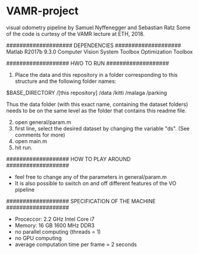 # VAMR-project
visual odometry pipeline by Samuel Nyffenegger and Sebastian Ratz
Some of the code is curtesy of the VAMR lecture at ETH, 2018.

####################
DEPENDENCIES
####################
Matlab R2017b 9.3.0
Computer Vision System Toolbox
Optimization Toolbox

###################
HWO TO RUN
###################
1) Place the data and this repository in a folder corresponding to this structure and the following folder names:

$BASE_DIRECTORY
                /[this repository]
                /data
                      /kitti
                      /malaga
                      /parking

Thus the data folder (with this exact name, containing the dataset folders) needs to be on the same level as the folder that contains this readme file.

2) open general/param.m
3) first line, select the desired dataset by changing the variable "ds". (See comments for more)
4) open main.m
5) hit run.


###################
HOW TO PLAY AROUND
###################
- feel free to change any of the parameters in general/param.m
- It is also possible to switch on and off different features of the VO pipeline

###################
SPECIFICATION OF THE MACHINE
###################
- Proceccor: 	2.2 GHz Intel Core i7
- Memory: 	16 GB 1600 MHz DDR3
- no parallel computing (threads = 1)
- no GPU computing
- average computation time per frame = 2 seconds

